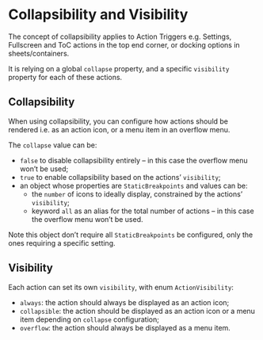 # Collapsibility and Visibility

The concept of collapsibility applies to Action Triggers e.g. Settings, Fullscreen and ToC actions in the top end corner, or docking options in sheets/containers. 

It is relying on a global `collapse` property, and a specific `visibility` property for each of these actions.

## Collapsibility

When using collapsibility, you can configure how actions should be rendered i.e. as an action icon, or a menu item in an overflow menu.

The `collapse` value can be:

- `false` to disable collapsibility entirely – in this case the overflow menu won’t be used;
- `true` to enable collapsibility based on the actions’ `visibility`;
- an object whose properties are `StaticBreakpoints` and values can be:
  - the `number` of icons to ideally display, constrained by the actions’ `visibility`;
  - keyword `all` as an alias for the total number of actions – in this case the overflow menu won’t be used.

Note this object don’t require all `StaticBreakpoints` be configured, only the ones requiring a specific setting.

## Visibility

Each action can set its own `visibility`, with enum `ActionVisibility`:

- `always`: the action should always be displayed as an action icon;
- `collapsible`: the action should be displayed as an action icon or a menu item depending on `collapse` configuration;
- `overflow`: the action should always be displayed as a menu item.